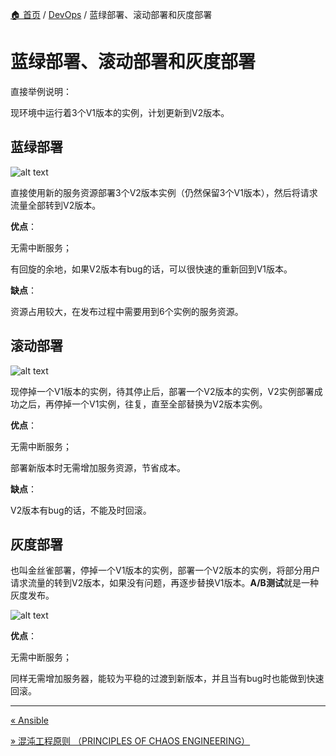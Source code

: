 [🏠 首页](../_index.md) / [DevOps](_index.md) / 蓝绿部署、滚动部署和灰度部署

# 蓝绿部署、滚动部署和灰度部署

直接举例说明：

现环境中运行着3个V1版本的实例，计划更新到V2版本。

## 蓝绿部署

![alt text](https://images.poneding.com/2025/03/202503111819595.png)

直接使用新的服务资源部署3个V2版本实例（仍然保留3个V1版本），然后将请求流量全部转到V2版本。

**优点**：

无需中断服务；

有回旋的余地，如果V2版本有bug的话，可以很快速的重新回到V1版本。

**缺点**：

资源占用较大，在发布过程中需要用到6个实例的服务资源。

## 滚动部署

![alt text](https://images.poneding.com/2025/03/202503111819080.png)

现停掉一个V1版本的实例，待其停止后，部署一个V2版本的实例，V2实例部署成功之后，再停掉一个V1实例，往复，直至全部替换为V2版本实例。

**优点**：

无需中断服务；

部署新版本时无需增加服务资源，节省成本。

**缺点**：

V2版本有bug的话，不能及时回滚。

## 灰度部署

也叫金丝雀部署，停掉一个V1版本的实例，部署一个V2版本的实例，将部分用户请求流量的转到V2版本，如果没有问题，再逐步替换V1版本。**A/B测试**就是一种灰度发布。

![alt text](https://images.poneding.com/2025/03/202503111821744.png)

**优点**：

无需中断服务；

同样无需增加服务器，能较为平稳的过渡到新版本，并且当有bug时也能做到快速回滚。

---
[« Ansible](ansible.md)

[» 混沌工程原则 （PRINCIPLES OF CHAOS ENGINEERING）](chaos-engineering.md)
